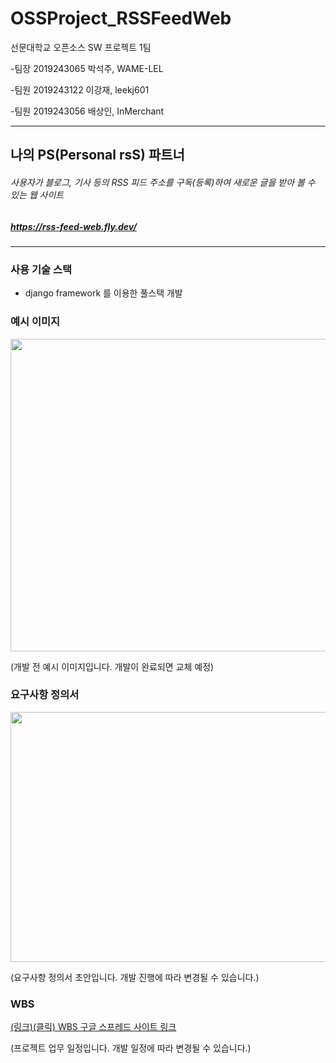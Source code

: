 # OSSProject_RSSFeedWeb
선문대학교 오픈소스 SW 프로젝트 1팀


-팀장 2019243065 박석주, WAME-LEL

-팀원 2019243122 이강재, leekj601

-팀원 2019243056 배상인, InMerchant

---

## 나의 PS(Personal rsS) 파트너


###### 사용자가 블로그, 기사 등의 RSS 피드 주소를 구독(등록)하여 새로운 글을 받아 볼 수 있는 웹 사이트
##### <a href="https://rss-feed-web.fly.dev/" target="_blank">https://rss-feed-web.fly.dev/</a>
---

### 사용 기술 스택

- django framework 를 이용한 풀스택 개발


### 예시 이미지

<img src="https://github.com/WAME-LEL/OSSProject_RSSFeedWeb/assets/56767018/c34029a1-279a-4450-bbd1-79bf4d9428fd"  width="700" height="500">

(개발 전 예시 이미지입니다. 개발이 완료되면 교체 예정)

### 요구사항 정의서

<img src="https://github.com/WAME-LEL/OSSProject_RSSFeedWeb/assets/56767018/3592389b-64f3-4a67-a230-8765fde69749"  width="700" height="400">

(요구사항 정의서 초안입니다. 개발 진행에 따라 변경될 수 있습니다.)

### WBS
[(링크)(클릭) WBS 구글 스프레드 사이트 링크](https://docs.google.com/spreadsheets/d/1d2JO0KBQE9fXQ51-dqd_syQR3cCEJ8yWXrftlQvSgs8/edit#gid=0)

(프로젝트 업무 일정입니다. 개발 일정에 따라 변경될 수 있습니다.)
